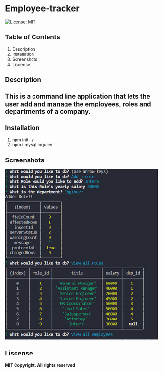 # Employee-tracker
[![License: MIT](https://img.shields.io/badge/License-MIT-yellow.svg)](https://opensource.org/licenses/MIT)

## Table of Contents
1. Description
2. Installation
3. Screenshots
4. Liscense

## Description
## This is a command line application that lets the user add and manage the employees, roles and departments of a company.

## Installation
1. npm init -y
2. npm i mysql inquirer


## Screenshots
<img src = './screenshots/Capture.PNG'>

## Liscense
<strong>MIT Copyright. All rights reserved
